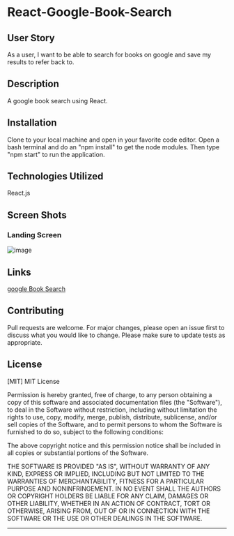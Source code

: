 # React-Google-Book-Search

## User Story
As a user, I want to be able to search for books on google and save my results to refer back to.

## Description
A google book search using React.  

## Installation
Clone to your local machine and open in your favorite code editor.  Open a bash terminal and do an "npm install" to get the node modules.  Then type "npm start" to run the application.

## Technologies Utilized
React.js

## Screen Shots
### Landing Screen
![image](./public/dir.png)

## Links
[google Book Search](https://reactgooglebookss.herokuapp.com/)

## Contributing
Pull requests are welcome. For major changes, please open an issue first to discuss what you would like to change.
Please make sure to update tests as appropriate.

## License
[MIT]
MIT License

Permission is hereby granted, free of charge, to any person obtaining a copy
of this software and associated documentation files (the "Software"), to deal
in the Software without restriction, including without limitation the rights
to use, copy, modify, merge, publish, distribute, sublicense, and/or sell
copies of the Software, and to permit persons to whom the Software is
furnished to do so, subject to the following conditions:

The above copyright notice and this permission notice shall be included in all
copies or substantial portions of the Software.

THE SOFTWARE IS PROVIDED "AS IS", WITHOUT WARRANTY OF ANY KIND, EXPRESS OR
IMPLIED, INCLUDING BUT NOT LIMITED TO THE WARRANTIES OF MERCHANTABILITY,
FITNESS FOR A PARTICULAR PURPOSE AND NONINFRINGEMENT. IN NO EVENT SHALL THE
AUTHORS OR COPYRIGHT HOLDERS BE LIABLE FOR ANY CLAIM, DAMAGES OR OTHER
LIABILITY, WHETHER IN AN ACTION OF CONTRACT, TORT OR OTHERWISE, ARISING FROM,
OUT OF OR IN CONNECTION WITH THE SOFTWARE OR THE USE OR OTHER DEALINGS IN THE
SOFTWARE.

- - - - -
